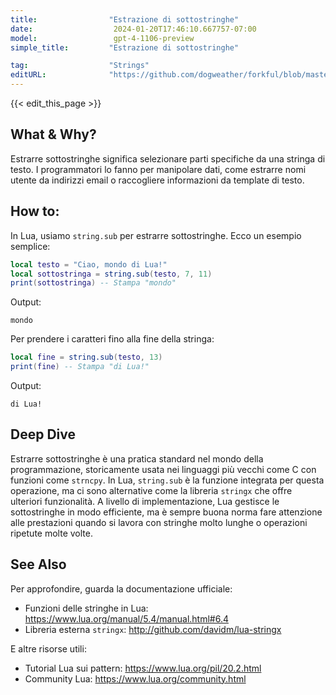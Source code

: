 ```yaml
---
title:                "Estrazione di sottostringhe"
date:                  2024-01-20T17:46:10.667757-07:00
model:                 gpt-4-1106-preview
simple_title:         "Estrazione di sottostringhe"

tag:                  "Strings"
editURL:              "https://github.com/dogweather/forkful/blob/master/content/it/lua/extracting-substrings.md"
---
```


{{< edit_this_page >}}

## What & Why?

Estrarre sottostringhe significa selezionare parti specifiche da una stringa di testo. I programmatori lo fanno per manipolare dati, come estrarre nomi utente da indirizzi email o raccogliere informazioni da template di testo.

## How to:

In Lua, usiamo `string.sub` per estrarre sottostringhe. Ecco un esempio semplice:

```Lua
local testo = "Ciao, mondo di Lua!"
local sottostringa = string.sub(testo, 7, 11)
print(sottostringa) -- Stampa "mondo"
```

Output:
```
mondo
```

Per prendere i caratteri fino alla fine della stringa:

```Lua
local fine = string.sub(testo, 13)
print(fine) -- Stampa "di Lua!"
```

Output:
```
di Lua!
```

## Deep Dive

Estrarre sottostringhe è una pratica standard nel mondo della programmazione, storicamente usata nei linguaggi più vecchi come C con funzioni come `strncpy`. In Lua, `string.sub` è la funzione integrata per questa operazione, ma ci sono alternative come la libreria `stringx` che offre ulteriori funzionalità. A livello di implementazione, Lua gestisce le sottostringhe in modo efficiente, ma è sempre buona norma fare attenzione alle prestazioni quando si lavora con stringhe molto lunghe o operazioni ripetute molte volte.

## See Also

Per approfondire, guarda la documentazione ufficiale:
- Funzioni delle stringhe in Lua: https://www.lua.org/manual/5.4/manual.html#6.4
- Libreria esterna `stringx`: http://github.com/davidm/lua-stringx

E altre risorse utili:
- Tutorial Lua sui pattern: https://www.lua.org/pil/20.2.html
- Community Lua: https://www.lua.org/community.html
